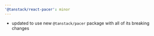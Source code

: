 ```yaml
---
'@tanstack/react-pacer': minor
---
```


- updated to use new `@tanstack/pacer` package with all of its breaking changes